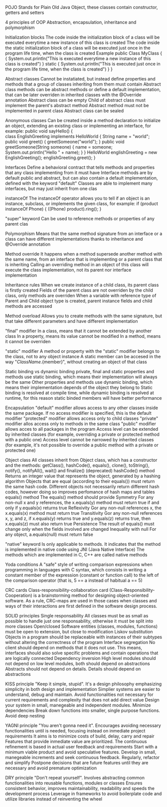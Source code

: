 POJO 
  Stands for Plain Old Java Object, these classes contain constructor, getters and setters
    
4 principles of OOP
  Abstraction, encapsulation, inheritance and polymorphism
    
Initialization blocks
  The code inside the initialization block of a class will be executed everytime a new instance of this class is created
  The code inside the static initialization block of a class will be executed just once in the program life time, when the class is created
    Example
      public Class MyClass {
          {
            System.out.println("This is executed everytime a new instance of this class is created")
          }
          static {
            System.out.println("This is executed just once in the program life time, when the class is created")
          }
      }

Abstract classes
  Cannot be instatiated, but instead define properties and methods that a group of classes inheriting from them must contain
  Abstract class methods can be abstract methods or define a default implementation,
    that can be later overriden in inherited classes with the @Override annotation
  Abstract class can be empty
  Child of abstract class must implement the parent's abstract method
  Abstract method must not be implemented in parent class
  Abstract class can be sealed

Anonymous classes
  Can be created inside a method declaration to initialize an object, extending an existing class or implementing an interface, for example:
    public void sayHello() {        
      class EnglishGreeting implements HelloWorld {
          String name = "world";
          public void greet() {
              greetSomeone("world");
          }
          public void greetSomeone(String someone) {
              name = someone;
              System.out.println("Hello " + name);
          }
      }
      HelloWorld englishGreeting = new EnglishGreeting();
      englishGreeting.greet();
    }

Interfaces
  Define a behavioral contract that tells methods and properties that any class implementing from it must have
  Interface methods are by default public and abstract, but can also contain a default implementation, defined with the keyword "default"
  Classes are able to implement many interfaces, but may just inherit from one clas

instanceOf
  The instanceOf operator allows you to tell if an object is an instance, subclass, or implements the given class, for example:
    if (product instanceOf Phone) {
      ((Phone) product).ring();
    }

"super" keyword
  Can be used to reference methods or properties of any parent clas

Polymorphism
  Means that the same method signature from an interface or a class 
    can have different implementations thanks to inheritance and @Override annotation

Method override
  It happens when a method supersede another method with the same name, 
    from an interface that is implementing or a parent class that is inheriting
  Calling an overriding method in an object of this class will execute the class implementation, 
    not its parent nor interface implementation

Inheritance rules
  When we create instance of a child class, its parent class is firstly created
  Fields of the parent class are not overriden by the child class, only methods are overriden
  When a variable with reference type of Parent and Child object type is created, 
    parent instance fields and child methods are accessed

Method overload
  Allows you to create methods with the same signature, but that take different parameters and have different implementation

"final" modifier
  In a class, means that it cannot be extended by another class
  In a property, means its value cannot be modified
  In a method, means it cannot be overriden

"static" modifier
  A method or property with the "static" modifier belongs to the class, not to any object instance
  A static member can be accesed in the way "${ClassName}.${member}", without creating an object of that class

Static binding vs dynamic binding
  private, final and static properties and methods use static binding, which means their implementation will always be the same
  Other properties and methods use dynamic binding, which means their implementation depends of the object they belong to
  Static binding is resolved at compile time, while dynamic binding is resolved at runtime, for this reason static binded members will have better performance

Encapsulation
  "default" modifier allows access to any other classes inside the same package. If no access modifier is specified, this is the default modifier
  "protected" modifier allows access only to child classes
  "private" modifier allos access only to methods in the same class
  "public" modifier allows acces to all packages in the program
  Access level can be extended by inherited classes (for example, overriding a private or protected method with a public one)
  Access level cannot be narrowed by inherited classes (for example, it's not possible to override a public method with a private or protected one)

Object class
  All classes inherit from Object class, which has a constructor and the methods: 
    getClass(), hashCode(), equals(), clone(), toString(), notify(), notifyAll(), wait() and finalize() (deprecated)
  hashCode() method
    Returns an integer value that represents the object, generated by a hashing algorithm
    Objects that are equal (according to their equals()) must return the same hash code. 
    Different objects not necessarily return different hash codes, however doing so improves perfomance of hash maps and tables
  equals() method
    The equals() method should provide
    Symmetry 
      For any non-null x and y references, the x.equals(y) method must return true if and only if y.equals(x) returns true
    Reflexivity
      Gor any non-null references x, the x.equals(x) method must return true
    Transitivity 
      Gor any non-null references x, y, and z, if x.equals(y) returns true and y.equals(z) returns true, 
      then x.equals(z) must also return true
    Persistence
      The result of equals() must change only when the fields involved are changed
    Inequality with null
      For any object, a.equals(null) must return false

"native" keyword
  Is only applicable to methods. It indicates that the method is implemented in native code using JNI (Java Native Interface)
  The methods which are implemented in C, C++ are called native methods

Yoda conditions 
  A "safe" style of writing comparison expressions when programming in languages with C syntax, 
  which consists in writing a constant member of the expression (constant or function call) 
  to the left of the comparison operator (that is, 5 == a instead of habitual a == 5)

CRC cards
  Class-responsibility-collaboration card (Class-Responsibility-Cooperation) is a brainstorming method for designing object-oriented software. 
  As a rule, CRC-maps are used in those cases when classes and ways of their interactions are first defined in the software design process.

SOLID principles
  Single responsability
    All classes must be as small as possible to handle just one responsability, otherwise it must be split into more classes
  Open/closed
    Software entities (classes, modules, functions) must be open to extension, but close to modification
  Liskov substitution
    Objects in a program should be replaceable with instances of their subtypes without altering the correctness of the program
  Interface segregation
    No client should depend on methods that it does not use. This means, interfaces should also solve specific problems and contain operations that are logically connected
  Dependency inversion
    High level modules should not depend on low level modules, both should depend on abstractions
    Abstracts should not depend on details. Details should depend on abstractions

KISS principle
  "Keep it simple, stupid". It's a design philosophy emphasizing simplicity in both design and implementation
  Simplier systems are easier to understand, debug and maintain. 
  Avoid functionalities not necessary for current requirements and complexity that does not add direct value
  Design your system in small, manegeable and independent modules. 
  Minimize dependencies
  Break down functions into smaller, single purpose functions. Avoid deep nesting

YAGNI principle
  "You aren't gonna need it". Encourages avoiding necessary functionalities until is needed, focusing instead on inmediate project requirements
  It aims is to minimize costs of build, delay, carry and repair
  Features that provide inmediate value are prioritized. 
  The continuous refinement is based in actual user feedback and requirements
  Start with a minimum viable product and avoid speculative features. Develop in small, manegeable increments and seek continuous feedback. Regularly, refactor and simplify
  Postpone decisions that are future features until they are necessary and avoid premature optimization
  
DRY principle
  "Don't repeat yourself". Involves abstracting common functionalities into reusable functions, modules or classes
  Ensures consistent behavior, improves maintainability, readability and speeds the development process
  Leverage in frameworks to avoid boilerplate code and utilize libraries instead of reinventing the wheel 
